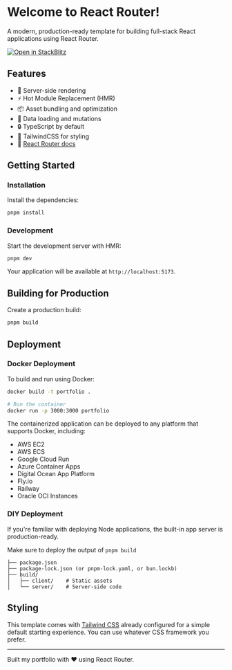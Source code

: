 # Welcome to React Router!

A modern, production-ready template for building full-stack React applications using React Router.

[![Open in StackBlitz](https://developer.stackblitz.com/img/open_in_stackblitz.svg)](https://stackblitz.com/github/remix-run/react-router-templates/tree/main/default)

## Features

- 🚀 Server-side rendering
- ⚡️ Hot Module Replacement (HMR)
- 📦 Asset bundling and optimization
- 🔄 Data loading and mutations
- 🔒 TypeScript by default
- 🎉 TailwindCSS for styling
- 📖 [React Router docs](https://reactrouter.com/)

## Getting Started

### Installation

Install the dependencies:

```bash
pnpm install
```

### Development

Start the development server with HMR:

```bash
pnpm dev
```

Your application will be available at `http://localhost:5173`.

## Building for Production

Create a production build:

```bash
pnpm build
```

## Deployment

### Docker Deployment

To build and run using Docker:

```bash
docker build -t portfolio .

# Run the container
docker run -p 3000:3000 portfolio
```

The containerized application can be deployed to any platform that supports Docker, including:

- AWS EC2
- AWS ECS
- Google Cloud Run
- Azure Container Apps
- Digital Ocean App Platform
- Fly.io
- Railway
- Oracle OCI Instances

### DIY Deployment

If you're familiar with deploying Node applications, the built-in app server is production-ready.

Make sure to deploy the output of `pnpm build`

```
├── package.json
├── package-lock.json (or pnpm-lock.yaml, or bun.lockb)
├── build/
│   ├── client/    # Static assets
│   └── server/    # Server-side code
```

## Styling

This template comes with [Tailwind CSS](https://tailwindcss.com/) already configured for a simple default starting experience. You can use whatever CSS framework you prefer.

---

Built my portfolio with ❤️ using React Router.
